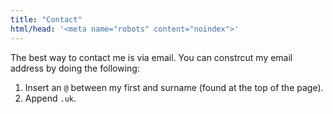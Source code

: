 ```yaml
---
title: "Contact"
html/head: '<meta name="robots" content="noindex">'
---
```


The best way to contact me is via email.  You can constrcut my email address by
doing the following:

1. Insert an `@` between my first and surname (found at the top of the page).
2. Append `.uk`.
